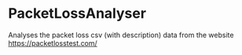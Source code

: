 # PacketLossAnalyser
Analyses the packet loss csv (with description) data from the website https://packetlosstest.com/
